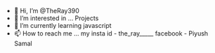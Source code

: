 - 👋 Hi, I’m @TheRay390
- 👀 I’m interested in ... Projects
- 🌱 I’m currently learning javascript
- 📫 How to reach me ...
my insta id - the_ray_____
facebook - Piyush Samal
<!---
TheRay390/TheRay390 is a ✨ special ✨ repository because its `README.md` (this file) appears on your GitHub profile.
You can click the Preview link to take a look at your changes.
--->
